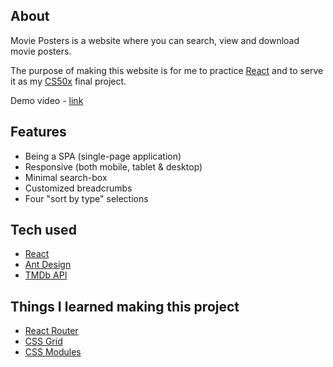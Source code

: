 ## About

Movie Posters is a website where you can search, view and download movie posters.

The purpose of making this website is for me to practice [React](https://reactjs.org) and to serve it as my [CS50x](https://www.edx.org/course/cs50s-introduction-to-computer-science) final project.

Demo video - [link](https://youtu.be/UMwJDp4oZ9Y)

## Features

- Being a SPA (single-page application)
- Responsive (both mobile, tablet & desktop)
- Minimal search-box
- Customized breadcrumbs
- Four "sort by type" selections

## Tech used

- [React](https://reactjs.org)
- [Ant Design](https://ant.design)
- [TMDb API](https://www.themoviedb.org/documentation/api)

## Things I learned making this project

- [React Router](https://reactrouter.com/web/guides/quick-start)
- [CSS Grid](https://cssgrid.io)
- [CSS Modules](https://create-react-app.dev/docs/adding-a-css-modules-stylesheet)
